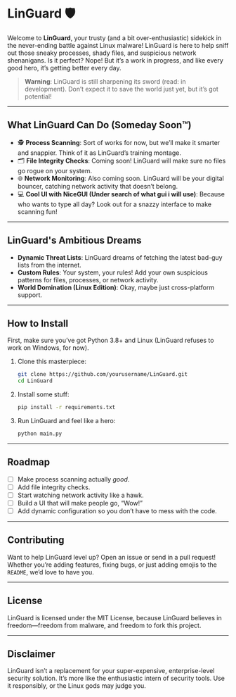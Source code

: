 # LinGuard 🛡️

Welcome to **LinGuard**, your trusty (and a bit over-enthusiastic) sidekick in the never-ending battle against Linux malware! LinGuard is here to help sniff out those sneaky processes, shady files, and suspicious network shenanigans. Is it perfect? Nope! But it’s a work in progress, and like every good hero, it’s getting better every day.

> **Warning**: LinGuard is still sharpening its sword (read: in development). Don’t expect it to save the world just yet, but it’s got potential!

---

## **What LinGuard Can Do (Someday Soon™)**
- 🕵️ **Process Scanning**: Sort of works for now, but we’ll make it smarter and snappier. Think of it as LinGuard’s training montage.
- 🗂️ **File Integrity Checks**: Coming soon! LinGuard will make sure no files go rogue on your system.
- 🌐 **Network Monitoring**: Also coming soon. LinGuard will be your digital bouncer, catching network activity that doesn’t belong.
- 💻 **Cool UI with NiceGUI (Under search of what gui i will use)**: Because who wants to type all day? Look out for a snazzy interface to make scanning fun!

---

## **LinGuard's Ambitious Dreams**
- **Dynamic Threat Lists**: LinGuard dreams of fetching the latest bad-guy lists from the internet.
- **Custom Rules**: Your system, your rules! Add your own suspicious patterns for files, processes, or network activity.
- **World Domination (Linux Edition)**: Okay, maybe just cross-platform support.

---

## **How to Install**
First, make sure you’ve got Python 3.8+ and Linux (LinGuard refuses to work on Windows, for now).

1. Clone this masterpiece:
    ```bash
    git clone https://github.com/yourusername/LinGuard.git
    cd LinGuard
    ```

2. Install some stuff:
    ```bash
    pip install -r requirements.txt
    ```

3. Run LinGuard and feel like a hero:
    ```bash
    python main.py
    ```

---

## **Roadmap**
- [ ] Make process scanning actually *good*.
- [ ] Add file integrity checks.
- [ ] Start watching network activity like a hawk.
- [ ] Build a UI that will make people go, “Wow!”
- [ ] Add dynamic configuration so you don’t have to mess with the code.

---

## **Contributing**
Want to help LinGuard level up? Open an issue or send in a pull request! Whether you’re adding features, fixing bugs, or just adding emojis to the `README`, we’d love to have you.

---

## **License**
LinGuard is licensed under the MIT License, because LinGuard believes in freedom—freedom from malware, and freedom to fork this project.

---

## **Disclaimer**
LinGuard isn’t a replacement for your super-expensive, enterprise-level security solution. It’s more like the enthusiastic intern of security tools. Use it responsibly, or the Linux gods may judge you.

